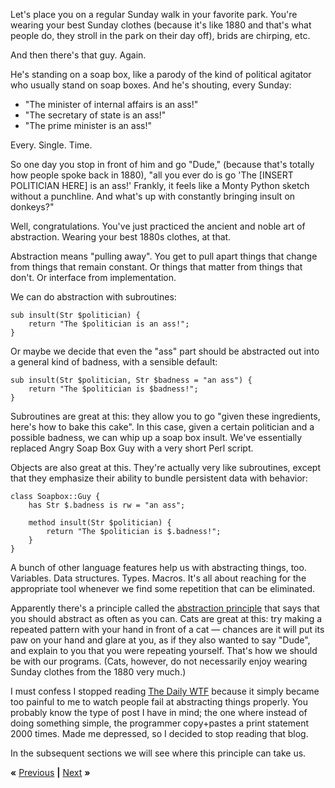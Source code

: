 Let's place you on a regular Sunday walk in your favorite park. You're wearing
your best Sunday clothes (because it's like 1880 and that's what people do,
they stroll in the park on their day off), brids are chirping, etc.

And then there's that guy. Again.

He's standing on a soap box, like a parody of the kind of political agitator
who usually stand on soap boxes. And he's shouting, every Sunday:

* "The minister of internal affairs is an ass!"
* "The secretary of state is an ass!"
* "The prime minister is an ass!"

Every. Single. Time.

So one day you stop in front of him and go "Dude," (because that's totally how
people spoke back in 1880), "all you ever do is go 'The [INSERT POLITICIAN
HERE] is an ass!' Frankly, it feels like a Monty Python sketch without a
punchline. And what's up with constantly bringing insult on donkeys?"

Well, congratulations. You've just practiced the ancient and noble art of
abstraction. Wearing your best 1880s clothes, at that.

Abstraction means "pulling away". You get to pull apart things that change from
things that remain constant. Or things that matter from things that don't. Or
interface from implementation.

We can do abstraction with subroutines:

    sub insult(Str $politician) {
        return "The $politician is an ass!";
    }

Or maybe we decide that even the "ass" part should be abstracted out into a
general kind of badness, with a sensible default:

    sub insult(Str $politician, Str $badness = "an ass") {
        return "The $politician is $badness!";
    }

Subroutines are great at this: they allow you to go "given these ingredients,
here's how to bake this cake". In this case, given a certain politician and a
possible badness, we can whip up a soap box insult. We've essentially replaced
Angry Soap Box Guy with a very short Perl script.

Objects are also great at this. They're actually very like subroutines, except
that they emphasize their ability to bundle persistent data with behavior:

    class Soapbox::Guy {
        has Str $.badness is rw = "an ass";

        method insult(Str $politician) {
            return "The $politician is $.badness!";
        }
    }

A bunch of other language features help us with abstracting things, too.
Variables. Data structures. Types. Macros. It's all about reaching for the
appropriate tool whenever we find some repetition that can be eliminated.

Apparently there's a principle called the
[abstraction principle](https://en.wikipedia.org/wiki/Abstraction_principle_(computer_programming))
that says that you should abstract as often as you can. Cats are great at this:
try making a repeated pattern with your hand in front of a cat &mdash; chances
are it will put its paw on your hand and glare at you, as if they also wanted
to say "Dude", and explain to you that you were repeating yourself. That's how
we should be with our programs. (Cats, however, do not necessarily enjoy wearing
Sunday clothes from the 1880 very much.)

I must confess I stopped reading [The Daily WTF](http://thedailywtf.com/)
because it simply became too painful to me to watch people fail at abstracting
things properly. You probably know the type of post I have in mind; the one
where instead of doing something simple, the programmer copy+pastes a print
statement 2000 times. Made me depressed, so I decided to stop reading that
blog.

In the subsequent sections we will see where this principle can take us.

**«** [Previous](central.md) **|** [Next](PROMISE.md) **»**
